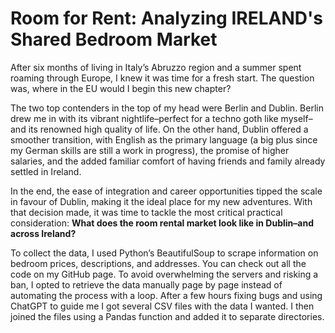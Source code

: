 # Room for Rent: Analyzing IRELAND's Shared Bedroom Market
After six months of living in Italy’s Abruzzo region and a summer spent roaming through Europe, I knew it was time for a fresh start. The question was, where in the EU would I begin this new chapter?

The two top contenders in the top of my head were Berlin and Dublin. Berlin drew me in with its vibrant nightlife–perfect for a techno goth like myself–and its renowned high quality of life. On the other hand, Dublin offered a smoother transition, with English as the primary language (a big plus since my German skills are still a work in progress), the promise of higher salaries, and the added familiar comfort of having friends and family already settled in Ireland.

In the end, the ease of integration and career opportunities tipped the scale in favour of Dublin, making it the ideal place for my new adventures. With that decision made, it was time to tackle the most critical practical consideration: **What does the room rental market look like in Dublin–and across Ireland?**

To collect the data, I used Python’s BeautifulSoup to scrape information on bedroom prices, descriptions, and addresses. You can check out all the code on my GitHub page. To avoid overwhelming the servers and risking a ban, I opted to retrieve the data manually page by page instead of automating the process with a loop. After a few hours fixing bugs and using ChatGPT to guide me I got several CSV files with the data I wanted. I then joined the files using a Pandas function and added it to separate directories.


 
 
